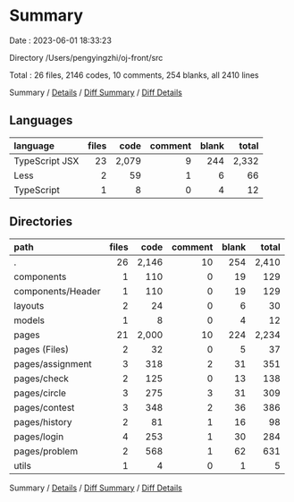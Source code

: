 # Summary

Date : 2023-06-01 18:33:23

Directory /Users/pengyingzhi/oj-front/src

Total : 26 files,  2146 codes, 10 comments, 254 blanks, all 2410 lines

Summary / [Details](details.md) / [Diff Summary](diff.md) / [Diff Details](diff-details.md)

## Languages
| language | files | code | comment | blank | total |
| :--- | ---: | ---: | ---: | ---: | ---: |
| TypeScript JSX | 23 | 2,079 | 9 | 244 | 2,332 |
| Less | 2 | 59 | 1 | 6 | 66 |
| TypeScript | 1 | 8 | 0 | 4 | 12 |

## Directories
| path | files | code | comment | blank | total |
| :--- | ---: | ---: | ---: | ---: | ---: |
| . | 26 | 2,146 | 10 | 254 | 2,410 |
| components | 1 | 110 | 0 | 19 | 129 |
| components/Header | 1 | 110 | 0 | 19 | 129 |
| layouts | 2 | 24 | 0 | 6 | 30 |
| models | 1 | 8 | 0 | 4 | 12 |
| pages | 21 | 2,000 | 10 | 224 | 2,234 |
| pages (Files) | 2 | 32 | 0 | 5 | 37 |
| pages/assignment | 3 | 318 | 2 | 31 | 351 |
| pages/check | 2 | 125 | 0 | 13 | 138 |
| pages/circle | 3 | 275 | 3 | 31 | 309 |
| pages/contest | 3 | 348 | 2 | 36 | 386 |
| pages/history | 2 | 81 | 1 | 16 | 98 |
| pages/login | 4 | 253 | 1 | 30 | 284 |
| pages/problem | 2 | 568 | 1 | 62 | 631 |
| utils | 1 | 4 | 0 | 1 | 5 |

Summary / [Details](details.md) / [Diff Summary](diff.md) / [Diff Details](diff-details.md)